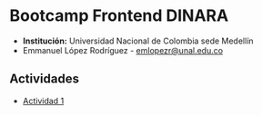 # Bootcamp Frontend DINARA

- **Institución:** Universidad Nacional de Colombia sede Medellín
- Emmanuel López Rodríguez - [emlopezr@unal.edu.co](mailto:emlopezr@unal.edu.co)

## Actividades

- [Actividad 1](https://lopezemmanuel.github.io/BootCamp_FrontEnd/Actividad_1/index.html)
